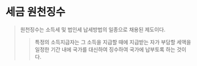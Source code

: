 # 세금 원천징수

> 원천징수는 소득세 및 법인세 납세방법의 일종으로 채용된 제도이다.
>
> > 특정의 소득지급자는 그 소득을 지급할 때에 지급받는 자가 부담할 세액을 일정한 기간 내에 국가를 대신하여 징수하여 국가에 납부토록 하는 것이다.
